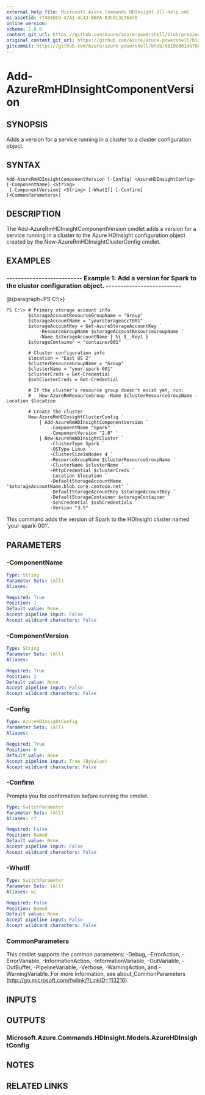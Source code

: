 ```yaml
---
external help file: Microsoft.Azure.Commands.HDInsight.dll-Help.xml
ms.assetid: 774848C9-47A1-4C43-B6FA-B3C0C3C76470
online version:
schema: 2.0.0
content_git_url: https://github.com/Azure/azure-powershell/blob/preview/src/ResourceManager/HDInsight/Commands.HDInsight/help/Add-AzureRmHDInsightComponentVersion.md
original_content_git_url: https://github.com/Azure/azure-powershell/blob/preview/src/ResourceManager/HDInsight/Commands.HDInsight/help/Add-AzureRmHDInsightComponentVersion.md
gitcommit: https://github.com/Azure/azure-powershell/blob/8810c0614b76be8d014616888a4ae7733a452af9
---
```


# Add-AzureRmHDInsightComponentVersion

## SYNOPSIS
Adds a version for a service running in a cluster to a cluster configuration object.

## SYNTAX

```
Add-AzureRmHDInsightComponentVersion [-Config] <AzureHDInsightConfig> [-ComponentName] <String>
 [-ComponentVersion] <String> [-WhatIf] [-Confirm] [<CommonParameters>]
```

## DESCRIPTION
The Add-AzureRmHDInsightComponentVersion cmdlet adds a version for a service running in a cluster to the Azure HDInsight configuration object created by the New-AzureRmHDInsightClusterConfig cmdlet.

## EXAMPLES

### --------------------------  Example 1: Add a version for Spark to the cluster configuration object.  --------------------------
@{paragraph=PS C:\\\>}





```
PS C:\> # Primary storage account info
        $storageAccountResourceGroupName = "Group"
        $storageAccountName = "yourstorageacct001"
        $storageAccountKey = Get-AzureStorageAccountKey `
            -ResourceGroupName $storageAccountResourceGroupName `
            -Name $storageAccountName | %{ $_.Key1 }
        $storageContainer = "container001"

        # Cluster configuration info
        $location = "East US 2"
        $clusterResourceGroupName = "Group"
        $clusterName = "your-spark-001"
        $clusterCreds = Get-Credential
        $sshClusterCreds = Get-Credential

        # If the cluster's resource group doesn't exist yet, run:
        #   New-AzureRmResourceGroup -Name $clusterResourceGroupName -Location $location

        # Create the cluster
        New-AzureRmHDInsightClusterConfig `
            | Add-AzureRmHDInsightComponentVersion `
                -ComponentName "Spark" `
                -ComponentVersion "2.0" `
            | New-AzureRmHDInsightCluster `
                -ClusterType Spark `
                -OSType Linux `
                -ClusterSizeInNodes 4 `
                -ResourceGroupName $clusterResourceGroupName `
                -ClusterName $clusterName `
                -HttpCredential $clusterCreds `
                -Location $location `
                -DefaultStorageAccountName "$storageAccountName.blob.core.contoso.net" `
                -DefaultStorageAccountKey $storageAccountKey `
                -DefaultStorageContainer $storageContainer `
                -SshCredential $sshCredentials `
                -Version "3.5"
```

This command adds the version of Spark to the HDInsight cluster named 'your-spark-001'.

## PARAMETERS

### -ComponentName
```yaml
Type: String
Parameter Sets: (All)
Aliases: 

Required: True
Position: 1
Default value: None
Accept pipeline input: False
Accept wildcard characters: False
```

### -ComponentVersion
```yaml
Type: String
Parameter Sets: (All)
Aliases: 

Required: True
Position: 2
Default value: None
Accept pipeline input: False
Accept wildcard characters: False
```

### -Config
```yaml
Type: AzureHDInsightConfig
Parameter Sets: (All)
Aliases: 

Required: True
Position: 0
Default value: None
Accept pipeline input: True (ByValue)
Accept wildcard characters: False
```

### -Confirm
Prompts you for confirmation before running the cmdlet.

```yaml
Type: SwitchParameter
Parameter Sets: (All)
Aliases: cf

Required: False
Position: Named
Default value: None
Accept pipeline input: False
Accept wildcard characters: False
```

### -WhatIf
```yaml
Type: SwitchParameter
Parameter Sets: (All)
Aliases: wi

Required: False
Position: Named
Default value: None
Accept pipeline input: False
Accept wildcard characters: False
```

### CommonParameters
This cmdlet supports the common parameters: -Debug, -ErrorAction, -ErrorVariable, -InformationAction, -InformationVariable, -OutVariable, -OutBuffer, -PipelineVariable, -Verbose, -WarningAction, and -WarningVariable. For more information, see about_CommonParameters (http://go.microsoft.com/fwlink/?LinkID=113216).

## INPUTS

## OUTPUTS

### Microsoft.Azure.Commands.HDInsight.Models.AzureHDInsightConfig

## NOTES

## RELATED LINKS

